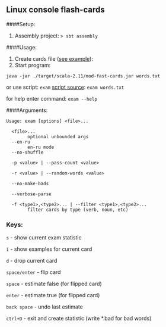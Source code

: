 ## Linux console flash-cards

####Setup:
1. Assembly project: `> sbt assembly`

####Usage:
1. Create cards file ([see example](https://github.com/zx80live/mod-fast-cards/blob/master/words.txt)):
2. Start program:

`java -jar ./target/scala-2.11/mod-fast-cards.jar words.txt`

or use script: `exam` [script source](https://github.com/zx80live/mod-fast-cards/blob/master/exam):
`exam words.txt`

for help enter command:
`exam --help`

####Arguments:
```
Usage: exam [options] <file>...

  <file>...
        optional unbounded args
  --en-ru
        en-ru mode
  --no-shuffle
        
  -p <value> | --pass-count <value>
        
  -r <value> | --random-words <value>
        
  --no-make-bads
        
  --verbose-parse
        
  -f <type1>,<type2>... | --filter <type1>,<type2>...
        filter cards by type (verb, noun, etc)
```

### Keys:
`s` - show current exam statistic

`i` - show examples for current card

`d` - drop current card

`space/enter` - flip card

`space` - estimate false (for flipped card)

`enter` - estimate true (for flipped card)

`back space` - undo last estimate

`ctrl+D` - exit and create statistic (write *.bad for bad words)
